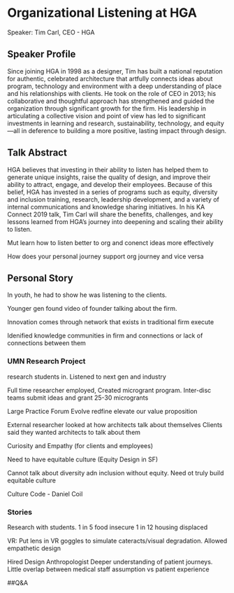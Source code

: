 # Organizational Listening at HGA
Speaker: Tim Carl, CEO - HGA

## Speaker Profile
Since joining HGA in 1998 as a designer, Tim has built a national reputation for authentic, celebrated architecture that artfully connects ideas about program, technology and environment with a deep understanding of place and his relationships with clients. He took on the role of CEO in 2013; his collaborative and thoughtful approach has strengthened and guided the organization through significant growth for the firm. His leadership in articulating a collective vision and point of view has led to significant investments in learning and research, sustainability, technology, and equity—all in deference to building a more positive, lasting impact through design.

## Talk Abstract
HGA believes that investing in their ability to listen has helped them to generate unique insights, raise the quality of design, and improve their ability to attract, engage, and develop their employees. Because of this belief, HGA has invested in a series of programs such as equity, diversity and inclusion training, research, leadership development, and a variety of internal communications and knowledge sharing initiatives. In his KA Connect 2019 talk, Tim Carl will share the benefits, challenges, and key lessons learned from  HGA’s journey into deepening and scaling their ability to listen.

Mut learn how to listen better to org and conenct ideas more effectively

How does your personal journey support org journey and vice versa

## Personal Story
In youth, he had to show he was listening to the clients.

Younger gen found video of founder talking about the firm.

Innovation comes through network that exists in traditional firm execute

Idenified knowledge communities in firm and connections or lack of connections between them

### UMN Research Project
research students in. Listened to next gen and industry

Full time researcher employed, Created microgrant program. Inter-disc teams submit ideas and grant 25-30 microgrants 

Large Practice Forum
Evolve redfine elevate our value proposition

External researcher looked at how architects talk about themselves
Clients said they wanted architects to talk about them

Curiosity and Empathy (for clients and employees)

Need to have equitable culture (Equity Design in SF)

Cannot talk about diversity adn inclusion without equity.
Need ot truly build equitable culture

Culture Code - Daniel Coil

### Stories
Research with students. 1 in 5 food insecure
1 in 12 housing displaced


VR: Put lens in VR goggles to simulate cateracts/visual degradation. Allowed empathetic design

Hired Design Anthropologist
Deeper understanding of patient journeys. Little overlap between medical staff assumption vs patient experience

##Q&A

